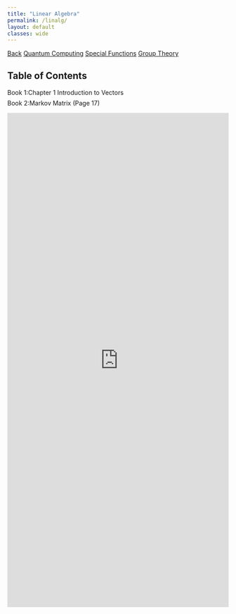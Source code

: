 ```yaml
---
title: "Linear Algebra"
permalink: /linalg/
layout: default
classes: wide
---
```


<div class="learning-topnav">
  <a href="/learning/">Back</a>
  <a href="/qc#">Quantum Computing</a>  
  <a href="/qc#">Special Functions</a>
  <a href="/grp/">Group Theory</a>  
</div>


<style>
.learning-content {
  margin-left: 5%;
  margin-right: 5%;
  max-width: 35cm;
}
.text-block {
    text-align: justify;
    text-indent: 50px;
    max-width: 35cm;
}

/* Add vertical spacing below the Table of Contents */
ul {
  margin-bottom: 1.5em; /* Adjust this value for more or less vertical space */
}
/* Remove default numbering and padding from the main ordered list */
ol {
  list-style-type: decimal;
  padding-left: 0;
  margin-left: 0;
}

/* Remove bullets from main ordered list items */
ol > li {
  list-style-type: none;
}

/* Add bullets to nested unordered lists (subsections) */
ol > li > ul {
  list-style-type: square; /* Options: disc, circle, square */
  padding-left: 0px;    /* Adjust to control indentation */
  margin-left: 30px;
}

/* TOC Styles */
.collapsible-toc {
  list-style-type: none;
  padding-left: 0;
}

.toc-item {
  margin-bottom: 0.5em;
}

.toc-header {
  cursor: pointer;
  display: flex;
  align-items: center;
  outline: none; /* Remove default focus outline */
}

.toc-header a {
  text-decoration: none;
  color: inherit;
}

.toc-sublist {
  list-style-type: square;
  padding-left: 20px;
  display: none; /* Hidden by default */
}

.toc-item.active .toc-sublist {
  display: block;
}

/* Arrow Indicators */
.toc-header::after {
  content: '▼'; /* Down arrow */
  margin-left: auto;
  transition: transform 0.3s;
}

.toc-item.active .toc-header::after {
  transform: rotate(-180deg); /* Up arrow */
}

/* Hover Behavior for Desktop */
@media (min-width: 768px) {
  .toc-header:hover + .toc-sublist {
    display: block;
  }
  
  .toc-header::after {
    display: none; /* Hide arrows on desktop hover */
  }
}

/* Click Behavior for Mobile */
@media (max-width: 767px) {
  .toc-header::after {
    display: inline; /* Show arrows on mobile */
  }
}

/* Indicate clickable headers with focus styles */
.toc-header:focus {
  outline: 2px solid #000;
}

/* Improve arrow visibility */
.toc-header::after {
  font-size: 0.8em;
  color: #555;
}
</style>

<script>
function loadPdfPage(pdfUrl) {
  document.getElementById('pdf-viewer').src = pdfUrl;
  document.getElementById('pdf-viewer-container').scrollIntoView({ behavior: 'smooth' });
}

document.addEventListener('DOMContentLoaded', function() {
  const tocHeaders = document.querySelectorAll('.toc-header');

  tocHeaders.forEach(header => {
    header.addEventListener('click', function(event) {
      if (window.innerWidth < 768) {
        const parentItem = this.parentElement;
        const isActive = parentItem.classList.toggle('active');
        this.setAttribute('aria-expanded', isActive);
        
        // Close other items
        document.querySelectorAll('.toc-item').forEach(item => {
          if (item !== parentItem) {
            item.classList.remove('active');
            item.querySelector('.toc-header').setAttribute('aria-expanded', false);
          }
        });
      }
    });

    // Allow toggling with Enter key
    header.addEventListener('keypress', function(event) {
      if (event.key === 'Enter') {
        header.click();
      }
    });
  });
});
</script>

<h2 id="toc">Table of Contents</h2>

<ol class="collapsible-toc">
  <li class="toc-item">
    <div class="toc-header" tabindex="0" aria-expanded="false">
      Book 1: <a href="javascript:void(0)" onclick="loadPdfPage('https://soorajss1729.github.io/pdfjs/viewer.html?file=la1.pdf#page=3')">Chapter 1 Introduction to Vectors</a>
    </div>
    <ul class="toc-sublist">
      <li>n Dimensional Cube <a href="javascript:void(0)" onclick="loadPdfPage('https://soorajss1729.github.io/pdfjs/viewer.html?file=la1.pdf#page=22')">(Page 22)</a>, <a href="javascript:void(0)" onclick="loadPdfPage('https://soorajss1729.github.io/pdfjs/viewer.html?file=la1.pdf#page=36')">(Page 36)</a></li>
      <li><a href="javascript:void(0)" onclick="loadPdfPage('https://soorajss1729.github.io/pdfjs/viewer.html?file=la1.pdf#page=57')">Chapter 2 Solving Linear Equations</a></li>
      <li><a href="javascript:void(0)" onclick="loadPdfPage('https://soorajss1729.github.io/pdfjs/viewer.html?file=la1.pdf#page=17')">Matrix Multiplication Methods (Page 71)</a></li>
      <li><a href="javascript:void(0)" onclick="loadPdfPage('https://soorajss1729.github.io/pdfjs/viewer.html?file=la1.pdf#page=76')">Block Matrix (Page 76)</a></li>
      <li><a href="javascript:void(0)" onclick="loadPdfPage('https://soorajss1729.github.io/pdfjs/viewer.html?file=la1.pdf#page=92')">Gershgorin Circle Theorem (Page 92)</a></li>
      <li><a href="javascript:void(0)" onclick="loadPdfPage('https://soorajss1729.github.io/pdfjs/viewer.html?file=la1.pdf#page=97')">LU Factorization (Page 97)</a></li>
    </ul>
  </li>
  
  <li class="toc-item">
    <div class="toc-header" tabindex="0" aria-expanded="false">
      Book 2: <a href="javascript:void(0)" onclick="loadPdfPage('https://soorajss1729.github.io/pdfjs/viewer.html?file=la2.pdf#page=17')">Markov Matrix (Page 17)</a>
    </div>
    <ul class="toc-sublist">
      <li><a href="javascript:void(0)" onclick="loadPdfPage('https://soorajss1729.github.io/pdfjs/viewer.html?file=la2.pdf#page=22')">Perron Frobenius Theorem (Page 22)</a></li>
      <li><a href="javascript:void(0)" onclick="loadPdfPage('https://soorajss1729.github.io/pdfjs/viewer.html?file=la2.pdf#page=36')">Page Rank Algorithm (Page 36)</a></li>
      <li><a href="javascript:void(0)" onclick="loadPdfPage('https://soorajss1729.github.io/pdfjs/viewer.html?file=la2.pdf#page=62')">Neumann Series (Page 62)</a></li>
      <li><a href="javascript:void(0)" onclick="loadPdfPage('https://soorajss1729.github.io/pdfjs/viewer.html?file=la2.pdf#page=88')">Vandermonde Matrix (Page 88)</a></li>
      <li><a href="javascript:void(0)" onclick="loadPdfPage('https://soorajss1729.github.io/pdfjs/viewer.html?file=la2.pdf#page=168')">Chapter 3 Vector Spaces and Subspaces</a></li>
    </ul>
  </li>

  <!-- Add more toc-item blocks for additional books -->
</ol>

<div id="pdf-viewer-container" style="width: 100%; display: flex; justify-content: center;">
  <iframe id="pdf-viewer"
    src="https://soorajss1729.github.io/pdfjs/viewer.html?file=la1.pdf&zoom=110"
    style="width: 210mm; height: 297mm; border: none;">
  </iframe>
</div>
